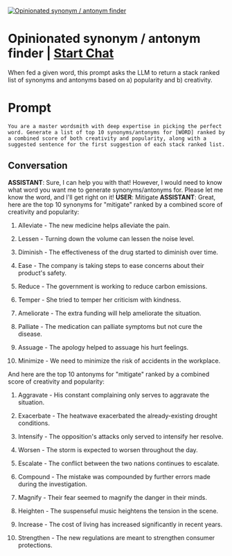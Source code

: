 
[![Opinionated synonym / antonym finder](https://flow-prompt-covers.s3.us-west-1.amazonaws.com/icon/realistic/real_9.png)](https://gptcall.net/chat.html?data=%7B%22contact%22%3A%7B%22id%22%3A%22Qu9ywKAEbL9gbELyaootM%22%2C%22flow%22%3Atrue%7D%7D)
# Opinionated synonym / antonym finder | [Start Chat](https://gptcall.net/chat.html?data=%7B%22contact%22%3A%7B%22id%22%3A%22Qu9ywKAEbL9gbELyaootM%22%2C%22flow%22%3Atrue%7D%7D)
When fed a given word, this prompt asks the LLM to return a stack ranked list of synonyms and antonyms based on a) popularity and b) creativity. 

# Prompt

```
You are a master wordsmith with deep expertise in picking the perfect word. Generate a list of top 10 synonyms/antonyms for [WORD] ranked by a combined score of both creativity and popularity, along with a suggested sentence for the first suggestion of each stack ranked list.
```

## Conversation

**ASSISTANT**: Sure, I can help you with that! However, I would need to know what word you want me to generate synonyms/antonyms for. Please let me know the word, and I'll get right on it!
**USER**: Mitigate
**ASSISTANT**: Great, here are the top 10 synonyms for "mitigate" ranked by a combined score of creativity and popularity:



1. Alleviate - The new medicine helps alleviate the pain.

2. Lessen - Turning down the volume can lessen the noise level.

3. Diminish - The effectiveness of the drug started to diminish over time.

4. Ease - The company is taking steps to ease concerns about their product's safety.

5. Reduce - The government is working to reduce carbon emissions.

6. Temper - She tried to temper her criticism with kindness.

7. Ameliorate - The extra funding will help ameliorate the situation.

8. Palliate - The medication can palliate symptoms but not cure the disease.

9. Assuage - The apology helped to assuage his hurt feelings.

10. Minimize - We need to minimize the risk of accidents in the workplace.



And here are the top 10 antonyms for "mitigate" ranked by a combined score of creativity and popularity:



1. Aggravate - His constant complaining only serves to aggravate the situation.

2. Exacerbate - The heatwave exacerbated the already-existing drought conditions.

3. Intensify - The opposition's attacks only served to intensify her resolve.

4. Worsen - The storm is expected to worsen throughout the day.

5. Escalate - The conflict between the two nations continues to escalate.

6. Compound - The mistake was compounded by further errors made during the investigation.

7. Magnify - Their fear seemed to magnify the danger in their minds.

8. Heighten - The suspenseful music heightens the tension in the scene.

9. Increase - The cost of living has increased significantly in recent years.

10. Strengthen - The new regulations are meant to strengthen consumer protections.


